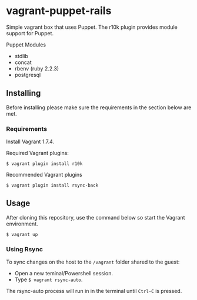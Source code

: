# vagrant-puppet-rails

Simple vagrant box that uses Puppet. The r10k plugin provides module support for Puppet.

Puppet Modules
- stdlib
- concat
- rbenv (ruby 2.2.3)
- postgresql

## Installing

Before installing please make sure the requirements in the section below are met.

### Requirements
Install Vagrant 1.7.4.

Required Vagrant plugins:
```
$ vagrant plugin install r10k
```
Recommended Vagrant plugins
```
$ vagrant plugin install rsync-back
```

## Usage
After cloning this repository, use the command below so start the Vagrant environment.
```
$ vagrant up
```
### Using Rsync
To sync changes on the host to the `/vagrant` folder shared to the guest:
- Open a new teminal/Powershell session.
- Type `$ vagrant rsync-auto`.

The rsync-auto process will run in in the terminal until `Ctrl-C` is pressed.
